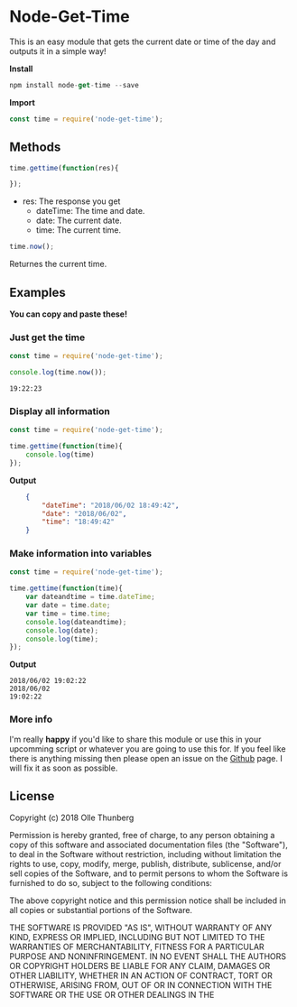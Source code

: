 # Node-Get-Time
This is an easy module that gets the current date or time of the day and outputs it in a simple way!

**Install**
```js
npm install node-get-time --save
```
**Import**
```js
const time = require('node-get-time');
```

## Methods

```js
time.gettime(function(res){

});
```
- res: The response you get
    - dateTime: The time and date.
    - date: The current date.
    - time: The current time.
```js
time.now();
```
Returnes the current time.
## Examples
**You can copy and paste these!**
### Just get the time
```js
const time = require('node-get-time');

console.log(time.now());
```
```
19:22:23
```
### Display all information
```js
const time = require('node-get-time');

time.gettime(function(time){
    console.log(time)
});
```
**Output**
```json
    {
        "dateTime": "2018/06/02 18:49:42",
        "date": "2018/06/02",
        "time": "18:49:42"
    }
```

### Make information into variables
```js
const time = require('node-get-time');

time.gettime(function(time){
    var dateandtime = time.dateTime;
    var date = time.date;
    var time = time.time;
    console.log(dateandtime);
    console.log(date);
    console.log(time);
});
```
**Output**
```
2018/06/02 19:02:22
2018/06/02
19:02:22
```

### More info
I'm really **happy** if you'd like to share this module or use this in your upcomming script or whatever you are going to use this for. If you feel like there is anything missing then please open an issue on the [Github](https://github.com/ThunbergOlle/node-gettime) page. I will fix it as soon as possible.
## License

Copyright (c) 2018 Olle Thunberg

Permission is hereby granted, free of charge, to any person obtaining a copy
of this software and associated documentation files (the "Software"), to deal
in the Software without restriction, including without limitation the rights
to use, copy, modify, merge, publish, distribute, sublicense, and/or sell
copies of the Software, and to permit persons to whom the Software is
furnished to do so, subject to the following conditions:

The above copyright notice and this permission notice shall be included in all
copies or substantial portions of the Software.

THE SOFTWARE IS PROVIDED "AS IS", WITHOUT WARRANTY OF ANY KIND, EXPRESS OR
IMPLIED, INCLUDING BUT NOT LIMITED TO THE WARRANTIES OF MERCHANTABILITY,
FITNESS FOR A PARTICULAR PURPOSE AND NONINFRINGEMENT. IN NO EVENT SHALL THE
AUTHORS OR COPYRIGHT HOLDERS BE LIABLE FOR ANY CLAIM, DAMAGES OR OTHER
LIABILITY, WHETHER IN AN ACTION OF CONTRACT, TORT OR OTHERWISE, ARISING FROM,
OUT OF OR IN CONNECTION WITH THE SOFTWARE OR THE USE OR OTHER DEALINGS IN THE